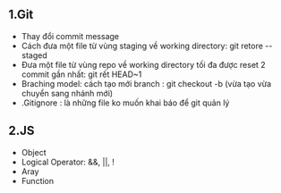 ## 1.Git
- Thay đổi commit message
- Cách đưa một file từ vùng staging về working directory: git retore --staged <filename>
- Đưa một file từ vùng repo về working directory  tối đa được reset 2 commit gần nhất: git rết HEAD~1 
- Braching model: cách tạo mới branch : git checkout -b <tennhanh> (vừa tạo vừa chuyển sang nhánh mới)
- .Gitignore : là những file ko muốn khai báo để git quản lý
## 2.JS 
- Object
- Logical Operator: &&, ||, !
- Aray
- Function


